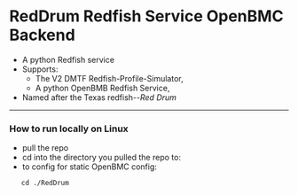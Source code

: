 # RedDrum Redfish Service OpenBMC Backend
* A python Redfish  service 
* Supports:
  * The V2 DMTF Redfish-Profile-Simulator,
  * A python OpenBMB Redfish Service,
* Named after the Texas redfish--*Red Drum*

---
### How to run locally on Linux
* pull the repo
* cd into the directory you pulled the repo to: 
* to config for static OpenBMC config:
```
   cd ./RedDrum
   
```
